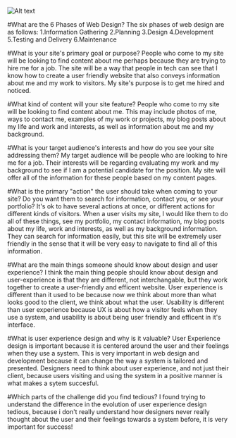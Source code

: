 ![Alt text](MacintoshHD/Users/MaeveTierney/phase-0/week-2/imgs/site-map.png "My Site Map")

#What are the 6 Phases of Web Design?
The six phases of web design are as follows:
1.Information Gathering
2.Planning
3.Design
4.Development
5.Testing and Delivery
6.Maintenance

#What is your site's primary goal or purpose?
People who come to my site will be looking to find content about me perhaps because they are trying to hire me for a job. The site will be a way that people in tech can see that I know how to create a user friendly website that also conveys information about me and my work to visitors. My site's purpose is to get me hired and noticed.

#What kind of content will your site feature?
People who come to my site will be looking to find content about me. This may include photos of me, ways to contact me, examples of my work or projects, my blog posts about my life and work and interests, as well as information about me and my background.

#What is your target audience's interests and how do you see your site addressing them?
My target audience will be people who are looking to hire me for a job. Their interests will be regarding evaluating my work and my background to see if I am a potential candidate for the position. My site will offer all of the information for these people based on my content pages.

#What is the primary "action" the user should take when coming to your site? Do you want them to search for information, contact you, or see your portfolio? It's ok to have several actions at once, or different actions for different kinds of visitors.
When a user visits my site, I would like them to do all of these things, see my portfolio, my contact information, my blog posts about my life, work and interests, as well as my background information. They can search for information easily, but this site will be extremely user friendly in the sense that it will be very easy to navigate to find all of this information.

#What are the main things someone should know about design and user experience?
I think the main thing people should know about design and user-experience is that they are different, not interchangable, but they work together to create a user-friendly and efficent website. User experience is different than it used to be because now we think about more than what looks good to the client, we think about what the user. Usability is different than user experience because UX is about how a visitor feels when they use a system, and usability is about being user friendly and efficent in it's interface.

#What is user experience design and why is it valuable?
User Experience design is important because it is centered around the user and their feelings when they use a system. This is very important in web design and development because it can change the way a system is tailored and presented. Designers need to think about user experience, and not just their client, because users visiting and using the system in a positive manner is what makes a sytem succesful.

#Which parts of the challenge did you find tedious?
I found trying to understand the difference in the evolution of user experience design tedious, because i don't really understand how designers never really thought about the user and their feelings towards a system before, it is very important for success!

